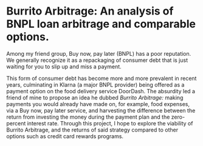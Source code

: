 # Burrito Arbitrage: An analysis of BNPL loan arbitrage and comparable options.

Among my friend group, Buy now, pay later (BNPL) has a poor reputation.
We generally recognize it as a repackaging of consumer debt that is just waiting for you to slip up and miss a payment.

This form of consumer debt has become more and more prevalent in recent years, culminating in Klarna (a major BNPL provider) being offered as a payment option on the food delivery service DoorDash.
The absurdity led a friend of mine to propose an idea he dubbed *Burrito Arbitrage:* making payments you would already have made on, for example, food expenses, via a Buy now, pay later service, and harvesting the difference between the return from investing the money during the payment plan and the zero-percent interest rate.
Through this project, I hope to explore the viability of Burrito Arbitrage, and the returns of said strategy compared to other options such as credit card rewards programs.
